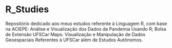 # R_Studies
Repositório dedicado aos meus estudos referente à Linguagem R, com base na ACIEPE: Análise e Visualização dos Dados da Pandemia Usando R; Bolsa de Extensão UFSCar Maps: Visualização e Manipulação de Dados Geoespaciais Referentes à UFSCar além de Estudos Autônomos.
